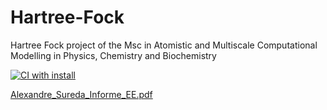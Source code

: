 # Hartree-Fock 
Hartree Fock project of the Msc in Atomistic and Multiscale Computational Modelling in Physics, Chemistry and Biochemistry

[![CI with install](https://github.com/Asureda/hartree_fock/actions/workflows/ci_install.yml/badge.svg)](https://github.com/Asureda/hartree_fock/actions/workflows/ci_install.yml)

[Alexandre_Sureda_Informe_EE.pdf](report/Alexandre_Sureda_Informe_EE.pdf)



